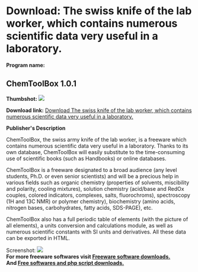 # Download: The swiss knife of the lab worker, which contains numerous scientific data very useful in a laboratory.

**Program name:**

## ChemToolBox 1.0.1

  
**Thumbshot:** ![](http://www.freewarefiles.com/screenshot/chemtoolbox_md.jpg)   
  
**Download link:** [Download The swiss knife of the lab worker, which contains numerous scientific data very useful in a laboratory.](http://freesoftwares.boysofts.com/ChemToolBox_program_46913.html)  
  


**Publisher's Description**  
  


ChemToolBox, the swiss army knife of the lab worker, is a freeware which contains numerous scientific data very useful in a laboratory. Thanks to its own database, ChemToolBox will easily substitute to the time-consuming use of scientific books (such as Handbooks) or online databases. 

ChemToolBox is a freeware designated to a broad audience (any level students, Ph.D. or even senior scientists) and will be a precious help in various fields such as organic chemistry (properties of solvents, miscibility and polarity, cooling mixtures), solution chemistry (acid/base and RedOx couples, colored indicators, complexes, salts, fluorochroms), spectroscopy (1H and 13C NMR) or polymer chemistry), biochemistry (amino acids, nitrogen bases, carbohydrates, fatty acids, SDS-PAGE), etc.

ChemToolBox also has a full periodic table of elements (with the picture of all elements), a units conversion and calculations module, as well as numerous scientific constants with SI units and derivatives. All these data can be exported in HTML.

  
  
Screenshot: ![](http://www.freewarefiles.com/screenshot/chemtoolbox.jpg)   
**For more freeware softwares visit [Freeware software downloads.](http://freesoftwares.boysofts.com/)**   
**And [Free softwares and php script downloads.](http://www.boysofts.com/)**
